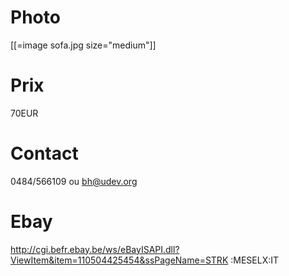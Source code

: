 # Photo


[[=image sofa.jpg size="medium"]]

# Prix


70EUR

# Contact


0484/566109 ou bh@udev.org

# Ebay


<http://cgi.befr.ebay.be/ws/eBayISAPI.dll?ViewItem&item=110504425454&ssPageName=STRK>  :MESELX:IT